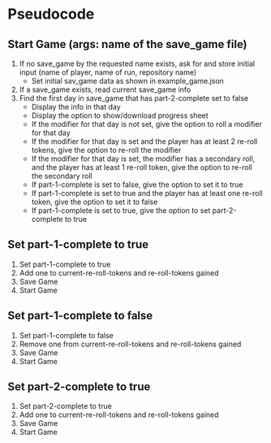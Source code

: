 # Pseudocode

## Start Game (args: name of the save_game file)

1. If no save_game by the requested name exists, ask for and store initial input (name of player, name of run, repository name)
   - Set initial sav_game data as shown in example_game.json
2. If a save_game exists, read current save_game info
3. Find the first day in save_game that has part-2-complete set to false
   - Display the info in that day
   - Display the option to show/download progress sheet
   - If the modifier for that day is not set, give the option to roll a modifier for that day
   - If the modifier for that day is set and the player has at least 2 re-roll tokens, give the option to re-roll the modifier
   - If the modifier for that day is set, the modifier has a secondary roll, and the player has at least 1 re-roll token, give the option to re-roll the secondary roll
   - If part-1-complete is set to false, give the option to set it to true
   - If part-1-complete is set to true and the player has at least one re-roll token, give the option to set it to false
   - If part-1-complete is set to true, give the option to set part-2-complete to true

## Set part-1-complete to true

1. Set part-1-complete to true
2. Add one to current-re-roll-tokens and re-roll-tokens gained
3. Save Game
4. Start Game

## Set part-1-complete to false

1. Set part-1-complete to false
2. Remove one from current-re-roll-tokens and re-roll-tokens gained
3. Save Game
4. Start Game

## Set part-2-complete to true

1. Set part-2-complete to true
2. Add one to current-re-roll-tokens and re-roll-tokens gained
3. Save Game
4. Start Game
